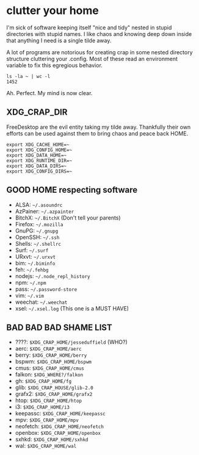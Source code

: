 # clutter your home

I'm sick of software keeping itself "nice and tidy" nested in stupid directories with stupid names. I like chaos and knowing deep down inside that anything I need is a single tilde away.

A lot of programs are notorious for creating crap in some nested directory structure cluttering your .config. Most of these read an environment variable to fix this egregious behavior.

```
ls -la ~ | wc -l
1452
```

Ah. Perfect. My mind is now clear.


## XDG_CRAP_DIR

FreeDesktop are the evil entity taking my tilde away. Thankfully their own efforts can be used against them to bring chaos and peace back HOME.

```
export XDG_CACHE_HOME=~
export XDG_CONFIG_HOME=~
export XDG_DATA_HOME=~
export XDG_RUNTIME_DIR=~
export XDG_DATA_DIRS=~
export XDG_CONFIG_DIRS=~
```


## GOOD HOME respecting software

- ALSA:     `~/.asoundrc`
- AzPainer: `~/.azpainter`
- BitchX:   `~/.BitchX` (Don't tell your parents)
- Firefox:  `~/.mozilla`
- GnuPG:    `~/.gnupg`
- OpenSSH:  `~/.ssh`
- Shells:   `~/.shellrc`
- Surf:     `~/.surf`
- URxvt:    `~/.urxvt`
- bim:      `~/.biminfo`
- feh:      `~/.fehbg`
- nodejs:   `~/.node_repl_history`
- npm:      `~/.npm`
- pass:     `~/.password-store`
- vim:      `~/.vim`
- weechat:  `~/.weechat`
- xsel:     `~/.xsel.log` (This one is a MUST HAVE)

## BAD BAD BAD SHAME LIST

- ????: `$XDG_CRAP_HOME/jesseduffield` (WHO?)
- aerc: `$XDG_CRAP_HOME/aerc`
- berry: `$XDG_CRAP_HOME/berry`
- bspwm: `$XDG_CRAP_HOME/bspwm`
- cmus: `$XDG_CRAP_HOME/cmus`
- falkon: `$XDG_WHERE?/falkon`
- gh:   `$XDG_CRAP_HOME/fg`
- glib: `$XDG_CRAP_HOUSE/glib-2.0`
- grafx2: `$XDG_CRAP_HOME/grafx2`
- htop: `$XDG_CRAP_HOME/htop`
- i3: `$XDG_CRAP_HOME/i3`
- keepassc: `$XDG_CRAP_HOME/keepassc`
- mpv: `$XDG_CRAP_HOME/mpv`
- neofetch: `$XDG_CRAP_HOME/neofetch`
- openbox: `$XDG_CRAP_HOME/openbox`
- sxhkd: `$XDG_CRAP_HOME/sxhkd`
- wal: `$XDG_CRAP_HOME/wal`
